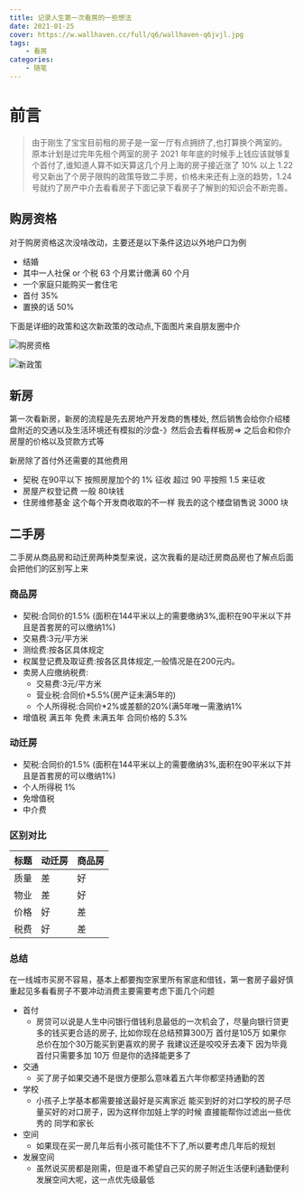 ```yaml
---
title: 记录人生第一次看房的一些想法
date: 2021-01-25
cover: https://w.wallhaven.cc/full/q6/wallhaven-q6jvjl.jpg
tags:
    - 看房
categories:
    - 随笔    
---
```


# 前言

> 由于刚生了宝宝目前租的房子是一室一厅有点拥挤了,也打算换个两室的。原本计划是过完年先租个两室的房子 2021 年年底的时候手上钱应该就够复个首付了,谁知道人算不如天算这几个月上海的房子接近涨了 10% 以上 1.22 号又新出了个房子限购的政策导致二手房，价格未来还有上涨的趋势，1.24号就约了房产中介去看看房子下面记录下看房子了解到的知识会不断完善。


## 购房资格

对于购房资格这次没啥改动，主要还是以下条件这边以外地户口为例

- 结婚
- 其中一人社保 or 个税 63 个月累计缴满 60 个月
- 一个家庭只能购买一套住宅
- 首付 35% 
- 置换的话 50%

下面是详细的政策和这次新政策的改动点,下面图片来自朋友圈中介

![购房资格](https://cdn.jsdelivr.net/gh/BestDingSheng/ImgHosting/Deson-PIC/20210125090828.jpeg)

![新政策](https://cdn.jsdelivr.net/gh/BestDingSheng/ImgHosting/Deson-PIC/20210125090805.jpeg)

## 新房

第一次看新房，新房的流程是先去房地产开发商的售楼处, 然后销售会给你介绍楼盘附近的交通以及生活环境还有模拟的沙盘-》然后会去看样板房=> 之后会和你介房屋的价格以及贷款方式等

新房除了首付外还需要的其他费用

- 契税 在90平以下 按照房屋加个的 1% 征收 超过 90 平按照 1.5 来征收
- 房屋产权登记费 一般 80块钱
- 住房维修基金 这个每个开发商收取的不一样 我去的这个楼盘销售说 3000 块

## 二手房

二手房从商品房和动迁房两种类型来说，这次我看的是动迁房商品房也了解点后面会把他们的区别写上来

### 商品房

- 契税:合同价的1.5% (面积在144平米以上的需要缴纳3%,面积在90平米以下并且是首套房的可以缴纳1%)
- 交易费:3元/平方米
- 测绘费:按各区具体规定
- 权属登记费及取证费:按各区具体规定,一般情况是在200元内。
- 卖房人应缴纳税费:
  - 交易费:3元/平方米
  - 营业税:合同价*5.5%(房产证未满5年的)
  - 个人所得税:合同价*2%或差额的20%(满5年唯一需激纳1%
- 增值税 满五年 免费 未满五年 合同价格的 5.3%

### 动迁房

- 契税:合同价的1.5% (面积在144平米以上的需要缴纳3%,面积在90平米以下并且是首套房的可以缴纳1%)
- 个人所得税 1%
- 免增值税
- 中介费

### 区别对比

|   标题   | 动迁房  |  商品房  |
|  ----  | ----  | ----  |
|  质量  | 差 | 好 |
| 物业  | 差 | 好 |
| 价格 | 好 | 差 |
| 税费 | 好 | 差 |

### 总结

在一线城市买房不容易，基本上都要掏空家里所有家底和借钱，第一套房子最好慎重起见多看看房子不要冲动消费主要需要考虑下面几个问题

- 首付
  - 房贷可以说是人生中问银行借钱利息最低的一次机会了，尽量向银行贷更多的钱买更合适的房子, 比如你现在总结预算300万 首付是105万 如果你总价在加个30万能买到更喜欢的房子 我建议还是咬咬牙去凑下 因为毕竟首付只需要多加 10万 但是你的选择能更多了
- 交通
  - 买了房子如果交通不是很方便那么意味着五六年你都坚持通勤的苦
- 学校
  - 小孩子上学基本都需要接送最好是买离家近 能买到好的对口学校的房子尽量买好的对口房子，因为这样你加娃上学的时候 直接能帮你过滤出一些优秀的 同学和家长
- 空间
  - 如果现在买一房几年后有小孩可能住不下了,所以要考虑几年后的规划
- 发展空间
  - 虽然说买房都是刚需，但是谁不希望自己买的房子附近生活便利通勤便利发展空间大呢，这一点优先级最低

